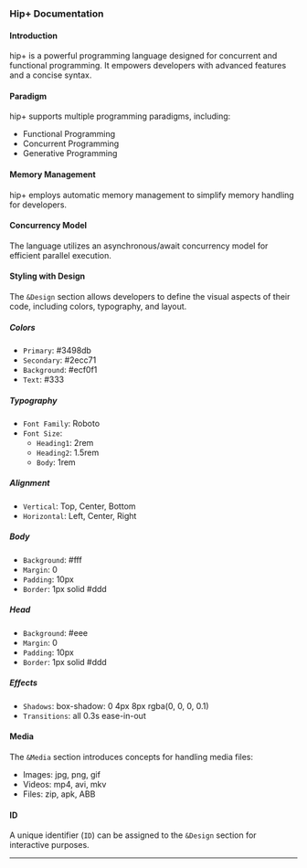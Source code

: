  
### Hip+ Documentation

#### Introduction
hip+ is a powerful programming language designed for concurrent and functional programming. It empowers developers with advanced features and a concise syntax.

#### Paradigm
hip+ supports multiple programming paradigms, including:
- Functional Programming
- Concurrent Programming
- Generative Programming

#### Memory Management
hip+ employs automatic memory management to simplify memory handling for developers.

#### Concurrency Model
The language utilizes an asynchronous/await concurrency model for efficient parallel execution.

#### Styling with Design
The `&Design` section allows developers to define the visual aspects of their code, including colors, typography, and layout.

##### Colors
- `Primary`: #3498db
- `Secondary`: #2ecc71
- `Background`: #ecf0f1
- `Text`: #333

##### Typography
- `Font Family`: Roboto
- `Font Size`:
  - `Heading1`: 2rem
  - `Heading2`: 1.5rem
  - `Body`: 1rem

##### Alignment
- `Vertical`: Top, Center, Bottom
- `Horizontal`: Left, Center, Right

##### Body
- `Background`: #fff
- `Margin`: 0
- `Padding`: 10px
- `Border`: 1px solid #ddd

##### Head
- `Background`: #eee
- `Margin`: 0
- `Padding`: 10px
- `Border`: 1px solid #ddd

##### Effects
- `Shadows`: box-shadow: 0 4px 8px rgba(0, 0, 0, 0.1)
- `Transitions`: all 0.3s ease-in-out

#### Media
The `&Media` section introduces concepts for handling media files:
- Images: jpg, png, gif
- Videos: mp4, avi, mkv
- Files: zip, apk, ABB

#### ID
A unique identifier (`ID`) can be assigned to the `&Design` section for interactive purposes.

--- 
